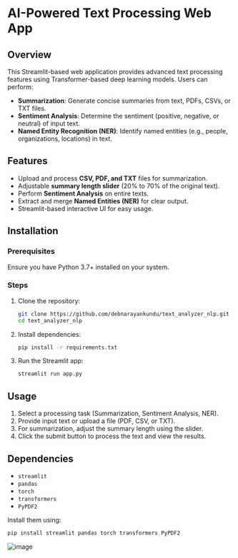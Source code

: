 # AI-Powered Text Processing Web App

## Overview
This Streamlit-based web application provides advanced text processing features using Transformer-based deep learning models. Users can perform:
- **Summarization**: Generate concise summaries from text, PDFs, CSVs, or TXT files.
- **Sentiment Analysis**: Determine the sentiment (positive, negative, or neutral) of input text.
- **Named Entity Recognition (NER)**: Identify named entities (e.g., people, organizations, locations) in text.

## Features
- Upload and process **CSV, PDF, and TXT** files for summarization.
- Adjustable **summary length slider** (20% to 70% of the original text).
- Perform **Sentiment Analysis** on entire texts.
- Extract and merge **Named Entities (NER)** for clear output.
- Streamlit-based interactive UI for easy usage.

## Installation
### Prerequisites
Ensure you have Python 3.7+ installed on your system.

### Steps
1. Clone the repository:
   ```bash
   git clone https://github.com/debnarayankundu/text_analyzer_nlp.git
   cd text_analyzer_nlp
   ```

2. Install dependencies:
   ```bash
   pip install -r requirements.txt
   ```
3. Run the Streamlit app:
   ```bash
   streamlit run app.py
   ```

## Usage
1. Select a processing task (Summarization, Sentiment Analysis, NER).
2. Provide input text or upload a file (PDF, CSV, or TXT).
3. For summarization, adjust the summary length using the slider.
4. Click the submit button to process the text and view the results.

## Dependencies
- `streamlit`
- `pandas`
- `torch`
- `transformers`
- `PyPDF2`

Install them using:
```bash
pip install streamlit pandas torch transformers PyPDF2
```

![image](https://github.com/user-attachments/assets/f5fd999d-b727-43ba-b2e4-33305a0b22b5)




